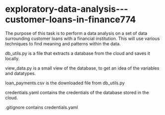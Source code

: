 # exploratory-data-analysis---customer-loans-in-finance774

The purpose of this task is to perform a data analysis on a set of data surrounding customer loans with a financial institution.
This will use various techniques to find meaning and patterns within the data.

db_utils.py is a file that extracts a database from the cloud and saves it locally.

view_data.py is a small view of the database, to get an idea of the variables and datatypes.

loan_payments.csv is the downloaded file from db_utils.py

credentials.yaml contains the credentials of the database stored in the cloud.

.gitignore contains credentials.yaml